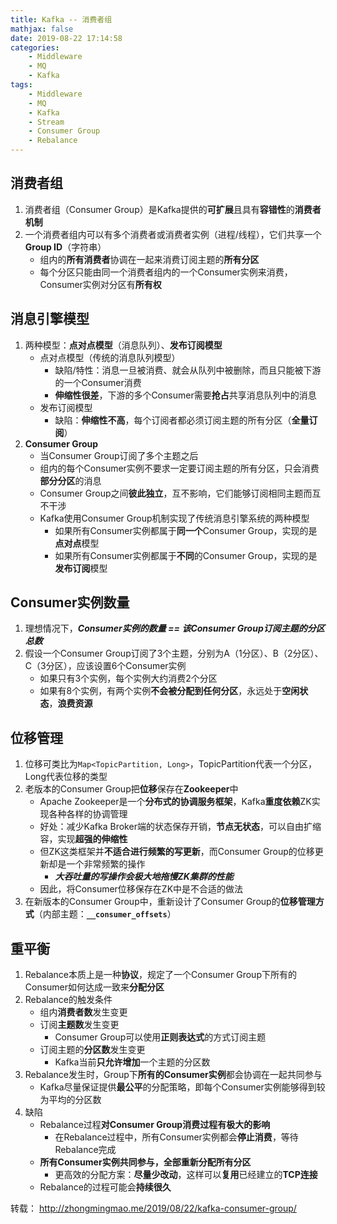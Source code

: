 ```yaml
---
title: Kafka -- 消费者组
mathjax: false
date: 2019-08-22 17:14:58
categories:
    - Middleware
    - MQ
    - Kafka
tags:
    - Middleware
    - MQ
    - Kafka
    - Stream
    - Consumer Group
    - Rebalance
---
```


## 消费者组
1. 消费者组（Consumer Group）是Kafka提供的**可扩展**且具有**容错性**的**消费者机制**
2. 一个消费者组内可以有多个消费者或消费者实例（进程/线程），它们共享一个**Group ID**（字符串）
    - 组内的**所有消费者**协调在一起来消费订阅主题的**所有分区**
    - 每个分区只能由同一个消费者组内的一个Consumer实例来消费，Consumer实例对分区有**所有权**

<!-- more -->

## 消息引擎模型
1. 两种模型：**点对点模型**（消息队列）、**发布订阅模型**
    - 点对点模型（传统的消息队列模型）
        - 缺陷/特性：消息一旦被消费、就会从队列中被删除，而且只能被下游的一个Consumer消费
        - **伸缩性很差**，下游的多个Consumer需要**抢占**共享消息队列中的消息
    - 发布订阅模型
        - 缺陷：**伸缩性不高**，每个订阅者都必须订阅主题的所有分区（**全量订阅**）
2. **Consumer Group**
    - 当Consumer Group订阅了多个主题之后
    - 组内的每个Consumer实例不要求一定要订阅主题的所有分区，只会消费**部分分区**的消息
    - Consumer Group之间**彼此独立**，互不影响，它们能够订阅相同主题而互不干涉
    - Kafka使用Consumer Group机制实现了传统消息引擎系统的两种模型
        - 如果所有Consumer实例都属于**同一个**Consumer Group，实现的是**点对点**模型
        - 如果所有Consumer实例都属于**不同**的Consumer Group，实现的是**发布订阅**模型

## Consumer实例数量
1. 理想情况下，_**Consumer实例的数量 == 该Consumer Group订阅主题的分区总数**_
2. 假设一个Consumer Group订阅了3个主题，分别为A（1分区）、B（2分区）、C（3分区），应该设置6个Consumer实例
    - 如果只有3个实例，每个实例大约消费2个分区
    - 如果有8个实例，有两个实例**不会被分配到任何分区**，永远处于**空闲状态**，**浪费资源**

## 位移管理
1. 位移可类比为`Map<TopicPartition, Long>`，TopicPartition代表一个分区，Long代表位移的类型
2. 老版本的Consumer Group把**位移**保存在**Zookeeper**中
    - Apache Zookeeper是一个**分布式的协调服务框架**，Kafka**重度依赖**ZK实现各种各样的协调管理
    - 好处：减少Kafka Broker端的状态保存开销，**节点无状态**，可以自由扩缩容，实现**超强的伸缩性**
    - 但ZK这类框架并**不适合进行频繁的写更新**，而Consumer Group的位移更新却是一个非常频繁的操作
        - _**大吞吐量的写操作会极大地拖慢ZK集群的性能**_
    - 因此，将Consumer位移保存在ZK中是不合适的做法
3. 在新版本的Consumer Group中，重新设计了Consumer Group的**位移管理方式**（内部主题：**`__consumer_offsets`**）

## 重平衡
1. Rebalance本质上是一种**协议**，规定了一个Consumer Group下所有的Consumer如何达成一致来**分配分区**
2. Rebalance的触发条件
    - 组内**消费者数**发生变更
    - 订阅**主题数**发生变更
        - Consumer Group可以使用**正则表达式**的方式订阅主题
    - 订阅主题的**分区数**发生变更
        - Kafka当前**只允许增加**一个主题的分区数
3. Rebalance发生时，Group下**所有的Consumer实例**都会协调在一起共同参与
    - Kafka尽量保证提供**最公平**的分配策略，即每个Consumer实例能够得到较为平均的分区数
4. 缺陷
    - Rebalance过程**对Consumer Group消费过程有极大的影响**
        - 在Rebalance过程中，所有Consumer实例都会**停止消费**，等待Rebalance完成
    - **所有Consumer实例共同参与，全部重新分配所有分区**
        - 更高效的分配方案：**尽量少改动**，这样可以**复用**已经建立的**TCP连接**
    - Rebalance的过程可能会**持续很久**

转载： <http://zhongmingmao.me/2019/08/22/kafka-consumer-group/>